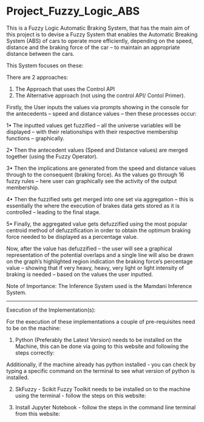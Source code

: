 # Project_Fuzzy_Logic_ABS

This is a Fuzzy Logic Automatic Braking System, that has the main aim of this project is to devise a Fuzzy System that enables the Automatic Breaking System (ABS) of cars to operate more efficiently, depending on the speed, distance and the braking force of the car – to maintain an appropriate distance between the cars. 

This System focuses on these:

There are 2 approaches:

1. The Approach that uses the Control API
2. The Alternative approach (not using the control API/ Contol Primer).

Firstly, the User inputs the values via prompts showing in the console for the antecedents – speed and distance values – then these processes occur:

1•	The inputted values get fuzzified – all the universe variables will be displayed – with their relationships with their respective membership functions – graphically.

2•	Then the antecedent values (Speed and Distance values) are merged together (using the Fuzzy Operator).

3•	Then the implications are generated from the speed and distance values through to the consequent (braking force). As the values go through 16 fuzzy rules – here user can graphically see the activity of the output membership.

4•	Then the fuzzified sets get merged into one set via aggregation – this is essentially the where the execution of brakes data gets stored as it is controlled – leading to the final stage.

5•	Finally, the aggregated value gets defuzzified using the most popular centroid method of defuzzification in order to obtain the optimum braking force needed to be displayed as a percentage value.

Now, after the value has defuzzified – the user will see a graphical representation of the potential overlaps and a single line will also be drawn on the graph’s highlighted region indication the braking force’s percentage value – showing that if very heavy, heavy, very light or light intensity of braking is needed – based on the values the user inputted.

Note of Importance: The Inference System used is the Mamdani Inference System.

------------------------------------------------------------------------------------------------------

Execution of the Implementation(s):

For the execution of these implementations a couple of pre-requisites need to be on the machine:

1. Python (Preferably the Latest Version) needs to be installed on the Machine, this can be done via going to this website and following the steps correctly:  

Additionally, if the machine already has python installed - you can check by typing a specific command on the terminal to see what version of python is installed. 

2. SkFuzzy - Scikit Fuzzy Toolkit needs to be installed on to the machine using the terminal - follow the steps on this website:

3. Install Jupyter Notebook - follow the steps in the command line terminal from this website:




